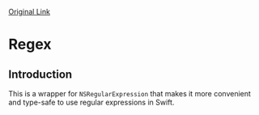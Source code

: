 [Original Link](https://github.com/sindresorhus/Regex)

# Regex
## Introduction
This is a wrapper for `NSRegularExpression` that makes it more convenient and type-safe to use regular expressions in Swift.
